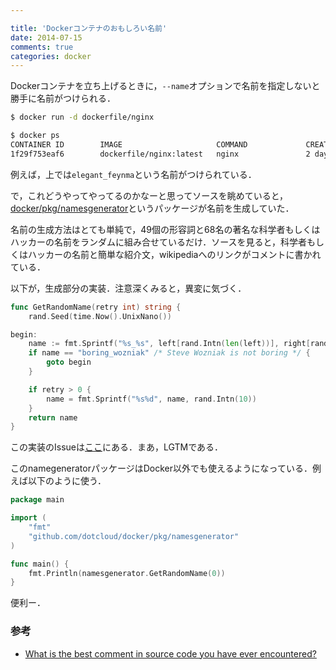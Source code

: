 ```yaml
---

title: 'Dockerコンテナのおもしろい名前'
date: 2014-07-15
comments: true
categories: docker
---
```


Dockerコンテナを立ち上げるときに，`--name`オプションで名前を指定しないと勝手に名前がつけられる．

```bash
$ docker run -d dockerfile/nginx
```

```bash
$ docker ps
CONTAINER ID        IMAGE                     COMMAND             CREATED             STATUS              PORTS               NAMES
1f29f753eaf6        dockerfile/nginx:latest   nginx               2 days ago          Up 11 hours         80/tcp, 443/tcp     elegant_feynma
```

例えば，上では`elegant_feynma`という名前がつけられている．

で，これどうやってやってるのかなーと思ってソースを眺めていると，[docker/pkg/namesgenerator](https://github.com/dotcloud/docker/tree/master/pkg/namesgenerator)というパッケージが名前を生成していた．

名前の生成方法はとても単純で，49個の形容詞と68名の著名な科学者もしくはハッカーの名前をランダムに組み合せているだけ．ソースを見ると，科学者もしくはハッカーの名前と簡単な紹介文，wikipediaへのリンクがコメントに書かれている．

以下が，生成部分の実装．注意深くみると，異変に気づく．

```go
func GetRandomName(retry int) string {
    rand.Seed(time.Now().UnixNano())

begin:
    name := fmt.Sprintf("%s_%s", left[rand.Intn(len(left))], right[rand.Intn(len(right))])
    if name == "boring_wozniak" /* Steve Wozniak is not boring */ {
        goto begin
    }

    if retry > 0 {
        name = fmt.Sprintf("%s%d", name, rand.Intn(10))
    }
    return name
}
```

この実装のIssueは[ここ](https://github.com/dotcloud/docker/pull/4902)にある．まあ，LGTMである．

このnamegeneratorパッケージはDocker以外でも使えるようになっている．例えば以下のように使う．

```go
package main

import (
    "fmt"
    "github.com/dotcloud/docker/pkg/namesgenerator"
)

func main() {
    fmt.Println(namesgenerator.GetRandomName(0))
}    
```

便利ー．

### 参考

- [What is the best comment in source code you have ever encountered?](http://stackoverflow.com/questions/184618/what-is-the-best-comment-in-source-code-you-have-ever-encountered)
